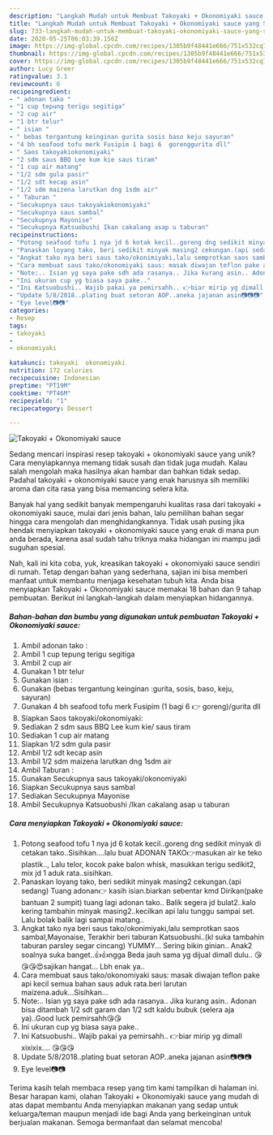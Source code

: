 ```yaml
---
description: "Langkah Mudah untuk Membuat Takoyaki + Okonomiyaki sauce yang Sempurna"
title: "Langkah Mudah untuk Membuat Takoyaki + Okonomiyaki sauce yang Sempurna"
slug: 733-langkah-mudah-untuk-membuat-takoyaki-okonomiyaki-sauce-yang-sempurna
date: 2020-05-25T06:03:39.156Z
image: https://img-global.cpcdn.com/recipes/1305b9f48441e666/751x532cq70/takoyaki-okonomiyaki-sauce-foto-resep-utama.jpg
thumbnail: https://img-global.cpcdn.com/recipes/1305b9f48441e666/751x532cq70/takoyaki-okonomiyaki-sauce-foto-resep-utama.jpg
cover: https://img-global.cpcdn.com/recipes/1305b9f48441e666/751x532cq70/takoyaki-okonomiyaki-sauce-foto-resep-utama.jpg
author: Lucy Greer
ratingvalue: 3.1
reviewcount: 6
recipeingredient:
- " adonan tako "
- "1 cup tepung terigu segitiga"
- "2 cup air"
- "1 btr telur"
- " isian "
- " bebas tergantung keinginan gurita sosis baso keju sayuran"
- "4 bh seafood tofu merk Fusipim 1 bagi 6  gorenggurita dll"
- " Saos takoyakiokonomiyaki"
- "2 sdm saus BBQ Lee kum kie saus tiram"
- "1 cup air matang"
- "1/2 sdm gula pasir"
- "1/2 sdt kecap asin"
- "1/2 sdm maizena larutkan dng 1sdm air"
- " Taburan "
- "Secukupnya saus takoyakiokonomiyaki"
- "Secukupnya saus sambal"
- "Secukupnya Mayonise"
- "Secukupnya Katsuobushi Ikan cakalang asap u taburan"
recipeinstructions:
- "Potong seafood tofu 1 nya jd 6 kotak kecil..goreng dng sedikit minyak di cetakan tako..Sisihkan....lalu buat ADONAN TAKO👉masukan air ke teko plastik.., Lalu telor, kocok pake balon whisk, masukkan terigu sedikit2, mix jd 1 aduk rata..sisihkan."
- "Panaskan loyang tako, beri sedikit minyak masing2 cekungan.(api sedang) Tuang adonan👉 kasih isian.biarkan sebentar kmd Dirikan(pake bantuan 2 sumpit) tuang lagi adonan tako.. Balik segera jd bulat2..kalo kering tambahin minyak masing2..kecilkan api lalu tunggu sampai set. Lalu bolak balik lagi sampai matang.."
- "Angkat tako nya beri saus tako/okonimiyaki,lalu semprotkan saos sambal,Mayonaise, Terakhir beri taburan Katsuobushi..(kl suka tambahin taburan parsley segar cincang) YUMMY... Sering bikin ginian.. Anak2 soalnya suka banget..👍👍ngga Beda jauh sama yg dijual dimall dulu.. 😘😘😘😍sajikan hangat... Lbh enak ya.."
- "Cara membuat saus tako/okonomiyaki saus: masak diwajan teflon pake api kecil semua bahan saus aduk rata.beri larutan maizena.aduk...Sisihkan..."
- "Note:.. Isian yg saya pake sdh ada rasanya.. Jika kurang asin.. Adonan bisa ditambah 1/2 sdt garam dan 1/2 sdt kaldu bubuk (selera aja ya)..Good luck pemirsahh😘😘"
- "Ini ukuran cup yg biasa saya pake.."
- "Ini Katsuobushi.. Wajib pakai ya pemirsahh.. 👉biar mirip yg dimall xixixix.... 😘😘😘"
- "Update 5/8/2018..plating buat setoran AOP..aneka jajanan asin📷📷📷"
- "Eye level📷📷"
categories:
- Resep
tags:
- takoyaki
- 
- okonomiyaki

katakunci: takoyaki  okonomiyaki 
nutrition: 172 calories
recipecuisine: Indonesian
preptime: "PT19M"
cooktime: "PT46M"
recipeyield: "1"
recipecategory: Dessert

---
```



![Takoyaki + Okonomiyaki sauce](https://img-global.cpcdn.com/recipes/1305b9f48441e666/751x532cq70/takoyaki-okonomiyaki-sauce-foto-resep-utama.jpg)

Sedang mencari inspirasi resep takoyaki + okonomiyaki sauce yang unik? Cara menyiapkannya memang tidak susah dan tidak juga mudah. Kalau salah mengolah maka hasilnya akan hambar dan bahkan tidak sedap. Padahal takoyaki + okonomiyaki sauce yang enak harusnya sih memiliki aroma dan cita rasa yang bisa memancing selera kita.



Banyak hal yang sedikit banyak mempengaruhi kualitas rasa dari takoyaki + okonomiyaki sauce, mulai dari jenis bahan, lalu pemilihan bahan segar hingga cara mengolah dan menghidangkannya. Tidak usah pusing jika hendak menyiapkan takoyaki + okonomiyaki sauce yang enak di mana pun anda berada, karena asal sudah tahu triknya maka hidangan ini mampu jadi suguhan spesial.


Nah, kali ini kita coba, yuk, kreasikan takoyaki + okonomiyaki sauce sendiri di rumah. Tetap dengan bahan yang sederhana, sajian ini bisa memberi manfaat untuk membantu menjaga kesehatan tubuh kita. Anda bisa menyiapkan Takoyaki + Okonomiyaki sauce memakai 18 bahan dan 9 tahap pembuatan. Berikut ini langkah-langkah dalam menyiapkan hidangannya.

<!--inarticleads1-->

##### Bahan-bahan dan bumbu yang digunakan untuk pembuatan Takoyaki + Okonomiyaki sauce:

1. Ambil  adonan tako :
1. Ambil 1 cup tepung terigu segitiga
1. Ambil 2 cup air
1. Gunakan 1 btr telur
1. Gunakan  isian :
1. Gunakan  (bebas tergantung keinginan :gurita, sosis, baso, keju, sayuran)
1. Gunakan 4 bh seafood tofu merk Fusipim (1 bagi 6 👉 goreng)/gurita dll
1. Siapkan  Saos takoyaki/okonomiyaki:
1. Sediakan 2 sdm saus BBQ Lee kum kie/ saus tiram
1. Sediakan 1 cup air matang
1. Siapkan 1/2 sdm gula pasir
1. Ambil 1/2 sdt kecap asin
1. Ambil 1/2 sdm maizena larutkan dng 1sdm air
1. Ambil  Taburan :
1. Gunakan Secukupnya saus takoyaki/okonomiyaki
1. Siapkan Secukupnya saus sambal
1. Sediakan Secukupnya Mayonise
1. Ambil Secukupnya Katsuobushi /Ikan cakalang asap u taburan




<!--inarticleads2-->

##### Cara menyiapkan Takoyaki + Okonomiyaki sauce:

1. Potong seafood tofu 1 nya jd 6 kotak kecil..goreng dng sedikit minyak di cetakan tako..Sisihkan....lalu buat ADONAN TAKO👉masukan air ke teko plastik.., Lalu telor, kocok pake balon whisk, masukkan terigu sedikit2, mix jd 1 aduk rata..sisihkan.
1. Panaskan loyang tako, beri sedikit minyak masing2 cekungan.(api sedang) Tuang adonan👉 kasih isian.biarkan sebentar kmd Dirikan(pake bantuan 2 sumpit) tuang lagi adonan tako.. Balik segera jd bulat2..kalo kering tambahin minyak masing2..kecilkan api lalu tunggu sampai set. Lalu bolak balik lagi sampai matang..
1. Angkat tako nya beri saus tako/okonimiyaki,lalu semprotkan saos sambal,Mayonaise, Terakhir beri taburan Katsuobushi..(kl suka tambahin taburan parsley segar cincang) YUMMY... Sering bikin ginian.. Anak2 soalnya suka banget..👍👍ngga Beda jauh sama yg dijual dimall dulu.. 😘😘😘😍sajikan hangat... Lbh enak ya..
1. Cara membuat saus tako/okonomiyaki saus: masak diwajan teflon pake api kecil semua bahan saus aduk rata.beri larutan maizena.aduk...Sisihkan...
1. Note:.. Isian yg saya pake sdh ada rasanya.. Jika kurang asin.. Adonan bisa ditambah 1/2 sdt garam dan 1/2 sdt kaldu bubuk (selera aja ya)..Good luck pemirsahh😘😘
1. Ini ukuran cup yg biasa saya pake..
1. Ini Katsuobushi.. Wajib pakai ya pemirsahh.. 👉biar mirip yg dimall xixixix.... 😘😘😘
1. Update 5/8/2018..plating buat setoran AOP..aneka jajanan asin📷📷📷
1. Eye level📷📷




Terima kasih telah membaca resep yang tim kami tampilkan di halaman ini. Besar harapan kami, olahan Takoyaki + Okonomiyaki sauce yang mudah di atas dapat membantu Anda menyiapkan makanan yang sedap untuk keluarga/teman maupun menjadi ide bagi Anda yang berkeinginan untuk berjualan makanan. Semoga bermanfaat dan selamat mencoba!

